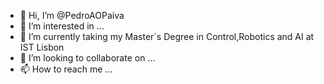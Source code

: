 - 👋 Hi, I’m @PedroAOPaiva
- 👀 I’m interested in ...
- 🌱 I’m currently taking my Master´s Degree in Control,Robotics and AI at IST Lisbon
- 💞️ I’m looking to collaborate on ...
- 📫 How to reach me ...

<!---
PedroAOPaiva/PedroAOPaiva is a ✨ special ✨ repository because its `README.md` (this file) appears on your GitHub profile.
You can click the Preview link to take a look at your changes.
--->
